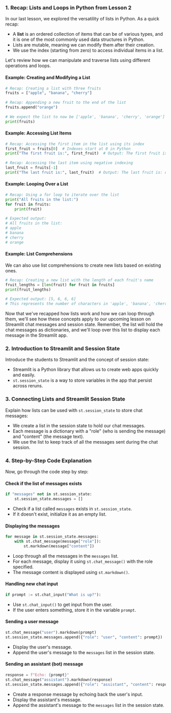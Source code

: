 ### 1. Recap: Lists and Loops in Python from Lesson 2  
   
In our last lesson, we explored the versatility of lists in Python. As a quick recap:  
   
- A **list** is an ordered collection of items that can be of various types, and it is one of the most commonly used data structures in Python.  
- Lists are mutable, meaning we can modify them after their creation.  
- We use the index (starting from zero) to access individual items in a list.  
   
Let's review how we can manipulate and traverse lists using different operations and loops.  
   
#### Example: Creating and Modifying a List  
   
```python  
# Recap: Creating a list with three fruits  
fruits = ["apple", "banana", "cherry"]  
   
# Recap: Appending a new fruit to the end of the list  
fruits.append("orange")  
   
# We expect the list to now be ['apple', 'banana', 'cherry', 'orange']  
print(fruits)  
```  
   
#### Example: Accessing List Items  
   
```python  
# Recap: Accessing the first item in the list using its index  
first_fruit = fruits[0]  # Indexes start at 0 in Python  
print("The first fruit is:", first_fruit)  # Output: The first fruit is: apple  
   
# Recap: Accessing the last item using negative indexing  
last_fruit = fruits[-1]  
print("The last fruit is:", last_fruit)  # Output: The last fruit is: orange  
```  
   
#### Example: Looping Over a List  
   
```python  
# Recap: Using a for loop to iterate over the list  
print("All fruits in the list:")  
for fruit in fruits:  
    print(fruit)  
      
# Expected output:  
# All fruits in the list:  
# apple  
# banana  
# cherry  
# orange  
```  
   
#### Example: List Comprehensions  
   
We can also use list comprehensions to create new lists based on existing ones.  
   
```python  
# Recap: Creating a new list with the length of each fruit's name  
fruit_lengths = [len(fruit) for fruit in fruits]  
print(fruit_lengths)  
   
# Expected output: [5, 6, 6, 6]  
# This represents the number of characters in 'apple', 'banana', 'cherry', 'orange'  
```  
   
Now that we've recapped how lists work and how we can loop through them, we'll see how these concepts apply to our upcoming lesson on Streamlit chat messages and session state. Remember, the list will hold the chat messages as dictionaries, and we'll loop over this list to display each message in the Streamlit app.



### 2. Introduction to Streamlit and Session State  
   
Introduce the students to Streamlit and the concept of session state:  
   
- Streamlit is a Python library that allows us to create web apps quickly and easily.  
- `st.session_state` is a way to store variables in the app that persist across reruns.  
   
### 3. Connecting Lists and Streamlit Session State  
   
Explain how lists can be used with `st.session_state` to store chat messages:  
   
- We create a list in the session state to hold our chat messages.  
- Each message is a dictionary with a "role" (who is sending the message) and "content" (the message text).  
- We use the list to keep track of all the messages sent during the chat session.  
   
### 4. Step-by-Step Code Explanation  
   
Now, go through the code step by step:  
   
#### Check if the list of messages exists  
   
```python  
if "messages" not in st.session_state:  
    st.session_state.messages = []  
```  
   
- Check if a list called `messages` exists in `st.session_state`.  
- If it doesn't exist, initialize it as an empty list.  
   
#### Displaying the messages  
   
```python  
for message in st.session_state.messages:  
    with st.chat_message(message["role"]):  
        st.markdown(message["content"])  
```  
   
- Loop through all the messages in the `messages` list.  
- For each message, display it using `st.chat_message()` with the role specified.  
- The message content is displayed using `st.markdown()`.  
   
#### Handling new chat input  
   
```python  
if prompt := st.chat_input("What is up?"):  
```  
   
- Use `st.chat_input()` to get input from the user.  
- If the user enters something, store it in the variable `prompt`.  
   
#### Sending a user message  
   
```python  
st.chat_message("user").markdown(prompt)  
st.session_state.messages.append({"role": "user", "content": prompt})  
```  
   
- Display the user's message.  
- Append the user's message to the `messages` list in the session state.  
   
#### Sending an assistant (bot) message  
   
```python  
response = f"Echo: {prompt}"  
st.chat_message("assistant").markdown(response)  
st.session_state.messages.append({"role": "assistant", "content": response})  
```  
   
- Create a response message by echoing back the user's input.  
- Display the assistant's message.  
- Append the assistant's message to the `messages` list in the session state.  
   